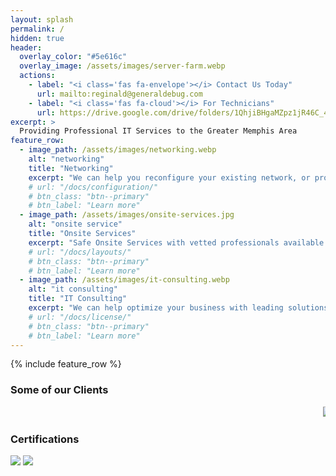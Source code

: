 ```yaml
---
layout: splash
permalink: /
hidden: true
header:
  overlay_color: "#5e616c"
  overlay_image: /assets/images/server-farm.webp
  actions:
    - label: "<i class='fas fa-envelope'></i> Contact Us Today"
      url: mailto:reginald@generaldebug.com
    - label: "<i class='fas fa-cloud'></i> For Technicians"
      url: https://drive.google.com/drive/folders/1QhjiBHgaMZpz1jR46C_4l0DfzdZZiZnb?usp=sharing
excerpt: >
  Providing Professional IT Services to the Greater Memphis Area
feature_row:
  - image_path: /assets/images/networking.webp
    alt: "networking"
    title: "Networking"
    excerpt: "We can help you reconfigure your existing network, or provide new networking services"
    # url: "/docs/configuration/"
    # btn_class: "btn--primary"
    # btn_label: "Learn more"
  - image_path: /assets/images/onsite-services.jpg
    alt: "onsite service"
    title: "Onsite Services"
    excerpt: "Safe Onsite Services with vetted professionals available as a team"
    # url: "/docs/layouts/"
    # btn_class: "btn--primary"
    # btn_label: "Learn more"
  - image_path: /assets/images/it-consulting.webp
    alt: "it consulting"
    title: "IT Consulting"
    excerpt: "We can help optimize your business with leading solutions"
    # url: "/docs/license/"
    # btn_class: "btn--primary"
    # btn_label: "Learn more"      
---
```


{% include feature_row %}

### Some of our Clients

<marquee>
<img class="corplogos" src="/assets/images/corplogos/mcdonalds.png">
<img class="corplogos" src="/assets/images/corplogos/mckesson.png">
<img class="corplogos" src="/assets/images/corplogos/acadian.png">
<img class="corplogos" src="/assets/images/corplogos/family dollar.png">
<img class="corplogos" src="/assets/images/corplogos/home depot.png">
<img class="corplogos" src="/assets/images/corplogos/ashley stewart.webp">
<img class="corplogos" src="/assets/images/corplogos/walmart.webp">
</marquee>

### Certifications

<img class="corplogos" src="/assets/images/certlogos/womenowned.png">
<img class="corplogos" src="/assets/images/certlogos/minorityowned.png">
